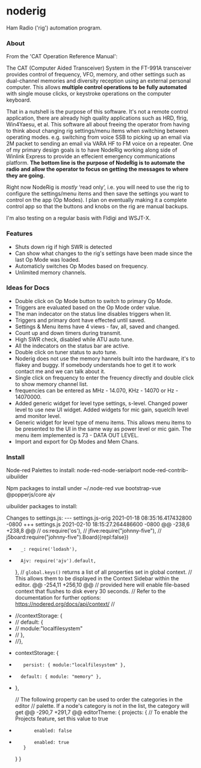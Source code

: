 noderig
=======

Ham Radio ('rig') automation program.

### About

From the 'CAT Operation Reference Manual':

The CAT (Computer Aided Transceiver) System in the FT-991A transceiver provides control of frequency, VFO, memory, and other settings such as dual-channel memories and diversity reception using an external personal computer. This allows **multiple control operations to be fully automated** with single mouse clicks, or keystroke operations on the computer keyboard.

That in a nutshell is the purpose of this software.  It's not a remote control application, there are already high quality applications such as HRD, flrig, Win4Yaesu, et al.  This software all about freeing the operator from having to think about changing rig settings/menu items when switching between operating modes.  e.g. switching from voice SSB to picking up an email via 2M packet to sending an email via VARA HF to FM voice on a repeater.  One of my primary design goals is to have NodeRig working along side of Winlink Express to provide an effecient emergency communications platform.  **The bottom line is the purpose of NodeRig is to automate the radio and allow the operator to focus on getting the messages to where they are going.**

Right now NodeRig is *mostly* ‘read only’, i.e. you will need to use the rig to configure the settings/menu items and then save the settings you want to control on the app (Op Modes).  I plan on eventually making it a complete control app so that the buttons and knobs on the rig are manual backups.  

I'm also testing on a regular basis with Fldigi and WSJT-X.

### Features

* Shuts down rig if high SWR is detected
* Can show what changes to the rig's settings have been made since the last Op Mode was loaded.
* Automaticly switches Op Modes based on frequency.
* Unlimited memory channels.

### Ideas for Docs

* Double click on Op Mode button to switch to primary Op Mode.
* Triggers are evaluated based on the Op Mode order value.
* The man indecator on the status line disables triggers when lit.
* Triggers and primary dont have effected until saved.
* Settings & Menu items have 4 views - fav, all, saved and changed.
* Count up and down timers during transmit.
* High SWR check, disabled while ATU auto tune.
* All the indecators on the status bar are active.
* Double click on tuner status to auto tune.
* Noderig does not use the memory hannels built into the hardware, it's to flakey and buggy.  If somebody understands hoe to get it to work contact me and we can talk about it.
* Single click on frequency to enter the freuency directly and double click to show memory channel list.
* frequencies can be entered as MHz - 14.070, KHz - 14070 or Hz - 14070000.
* Added generic widget for level type settings, s-level.  Changed power level to use new UI widget.  Added widgets for mic gain, squelclh level amd monitor level.
* Generic widget for level type of menu items.  This allows menu items to be presented to the UI in the same way as power level or mic gain.  The menu item implemented is 73 - DATA OUT LEVEL.
* Import and export for Op Modes and Mem Chans.

### Install
Node-red Palettes to install:
	node-red-node-serialport
	node-red-contrib-uibuilder

Npm packages to install under ~/.node-red
vue
bootstrap-vue
@popperjs/core
ajv

uibuilder packages to install:

Changes to settings.js:
--- settings.js-orig    2021-01-18 08:35:16.417432800 -0800
+++ settings.js 2021-02-10 18:15:27.264486600 -0800
@@ -238,6 +238,8 @@
         // os:require('os'),
         // jfive:require("johnny-five"),
         // j5board:require("johnny-five").Board({repl:false})
+       _: require('lodash'),
+       Ajv: require('ajv').default,
     },
     // `global.keys()` returns a list of all properties set in global context.
     // This allows them to be displayed in the Context Sidebar within the editor.
@@ -254,11 +256,10 @@
     // provided here will enable file-based context that flushes to disk every 30 seconds.
     // Refer to the documentation for further options: https://nodered.org/docs/api/context/
     //
-    //contextStorage: {
-    //    default: {
-    //        module:"localfilesystem"
-    //    },
-    //},
+    contextStorage: {
+        persist: { module:"localfilesystem" },
+       default: { module: "memory" },
+    },

     // The following property can be used to order the categories in the editor
     // palette. If a node's category is not in the list, the category will get
@@ -290,7 +291,7 @@
     editorTheme: {
         projects: {
             // To enable the Projects feature, set this value to true
-            enabled: false
+            enabled: true
         }
     }
 }